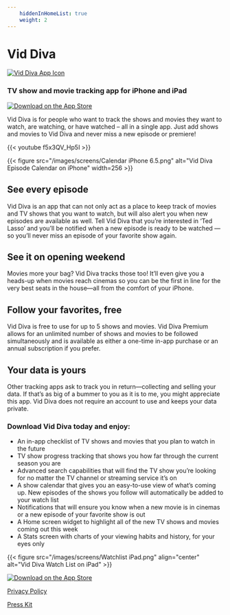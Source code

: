 ```yaml
---
    hiddenInHomeList: true
    weight: 2
---
```

<h1 class="centered">Vid Diva</h1>

[![Vid Diva App Icon](/images/icons/VidDivaAppIcon.png#center)](https://apps.apple.com/us/app/vid-diva/id1569992959)

<h3 class="centered"> TV show and movie tracking app for iPhone and iPad </h3>

[![Download on the App Store](/images/Download_on_the_App_Store_Badge_US-UK_RGB_blk_092917.svg#center)](https://apps.apple.com/us/app/vid-diva/id1569992959)

Vid Diva is for people who want to track the shows and movies they want to watch, are watching, or have watched – all in a single app. Just add shows and movies to Vid Diva and never miss a new episode or premiere!

{{< youtube f5x3QV_Hp5I >}}

<div class="row">
<div class="column-1">
{{< figure src="/images/screens/Calendar iPhone 6.5.png" alt="Vid Diva Episode Calendar on iPhone" width=256 >}}
</div>
<div class="column-2">

## See every episode

Vid Diva is an app that can not only act as a place to keep track of movies and TV shows that you want to watch, but will also alert you when new episodes are available as well. Tell Vid Diva that you’re interested in ‘Ted Lasso’ and you’ll be notified when a new episode is ready to be watched — so you’ll never miss an episode of your favorite show again.

## See it on opening weekend

Movies more your bag? Vid Diva tracks those too! It’ll even give you a heads-up when movies reach cinemas so you can be the first in line for the very best seats in the house&mdash;all from the comfort of your iPhone.

</div>
</div>

## Follow your favorites, free

Vid Diva is free to use for up to 5 shows and movies. Vid Diva Premium allows for an unlimited number of shows and movies to be followed simultaneously and is available as either a one-time in-app purchase or an annual subscription if you prefer.

## Your data is yours

Other tracking apps ask to track you in return&mdash;collecting and selling your data.  If that’s as big of a bummer to you as it is to me, you might appreciate this app. Vid Diva does not require an account to use and keeps your data private.

### Download Vid Diva today and enjoy:

- An in-app checklist of TV shows and movies that you plan to watch in the future
- TV show progress tracking that shows you how far through the current season you are
- Advanced search capabilities that will find the TV show you’re looking for no matter the TV channel or streaming service it’s on
- A show calendar that gives you an easy-to-use view of what’s coming up. New episodes of the shows you follow will automatically be added to your watch list
- Notifications that will ensure you know when a new movie is in cinemas or a new episode of your favorite show is out
- A Home screen widget to highlight all of the new TV shows and movies coming out this week
- A Stats screen with charts of your viewing habits and history, for your eyes only

{{< figure src="/images/screens/Watchlist iPad.png" align="center" alt="Vid Diva Watch List on iPad" >}}

[![Download on the App Store](/images/Download_on_the_App_Store_Badge_US-UK_RGB_blk_092917.svg#center)](https://apps.apple.com/us/app/vid-diva/id1569992959)

[Privacy Policy](/apps/viddiva/privacy)

[Press Kit](/apps/viddiva/presskit)